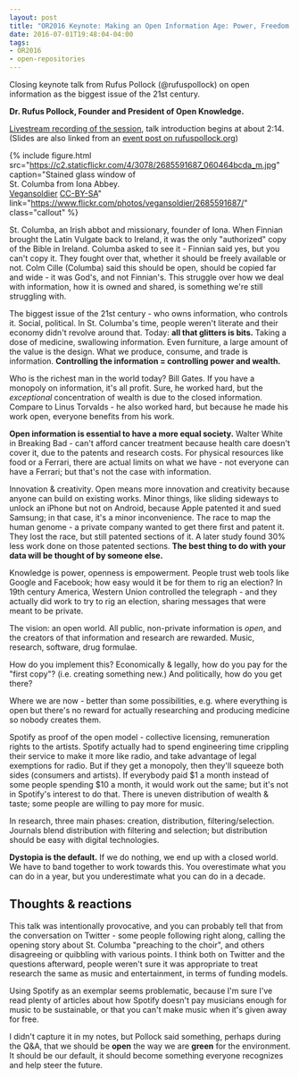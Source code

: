 ```yaml
---
layout: post
title: "OR2016 Keynote: Making an Open Information Age: Power, Freedom and Inequality in an Age of Bits"
date: 2016-07-01T19:48:04-04:00
tags:
- OR2016
- open-repositories
---
```



Closing keynote talk from Rufus Pollock (@rufuspollock) on open information as the biggest issue of the 21st century.

**Dr. Rufus Pollock, Founder and President of Open Knowledge.**

[Livestream recording of the session](http://mediasite.charteredaccountants.ie/mediasite/Viewer/?peid=2e31d10b55424ce88be7818140d59d031d&authTicket=c47dae266b3842b0a92dc1349ad94497), talk introduction begins at about 2:14. (Slides are also linked from an [event post on rufuspollock.org](http://rufuspollock.org/2016/06/09/in-dublin-to-talk-at-open-repositories-2016-and-more/))

{% include figure.html src="https://c2.staticflickr.com/4/3078/2685591687_060464bcda_m.jpg" caption="Stained glass window of <br/>St. Columba from Iona Abbey. <br/> [Vegansoldier](https://www.flickr.com/photos/vegansoldier/) [CC-BY-SA](https://creativecommons.org/licenses/by-sa/2.0/)" link="https://www.flickr.com/photos/vegansoldier/2685591687/" class="callout" %}

St. Columba, an Irish abbot and missionary, founder of Iona.  When Finnian brought the Latin Vulgate back to Ireland, it was the only "authorized" copy of the Bible in Ireland.  Columba asked to see it - Finnian said yes, but you can't copy it.  They fought over that, whether it should be freely available or not.  Colm Cille (Columba) said this should be open, should be copied far and wide - it was God's, and not Finnian's.  This struggle over how we deal with information, how it is owned and shared, is something we're still struggling with.

The biggest issue of the 21st century - who owns information, who controls it.  Social, political.  In St. Columba's time, people weren't literate and their economy didn't revolve around that.  Today: **all that glitters is bits.**  Taking a dose of medicine, swallowing information.  Even furniture, a large amount of the value is the design.  What we produce, consume, and trade is information.  **Controlling the information = controlling power and wealth.**

Who is the richest man in the world today?  Bill Gates.  If you have a monopoly on information, it's all profit.  Sure, he worked hard, but the *exceptional* concentration of wealth is due to the closed information.  Compare to Linus Torvalds - he also worked hard, but because he made his work open, everyone benefits from his work.

**Open information is essential to have a more equal society.**  Walter White in Breaking Bad - can't afford cancer treatment because health care doesn't cover it, due to the patents and research costs.  For physical resources like food or a Ferrari, there are actual limits on what we have - not everyone can have a Ferrari; but that's not the case with information.

Innovation & creativity.  Open means more innovation and creativity because anyone can build on existing works.  Minor things, like sliding sideways to unlock an iPhone but not on Android, because Apple patented it and sued Samsung; in that case, it's a minor inconvenience.  The race to map the human genome - a private company wanted to get there first and patent it.  They lost the race, but still patented sections of it.  A later study found 30% less work done on those patented sections.  **The best thing to do with your data will be thought of by someone else.**

Knowledge is power, openness is empowerment.  People trust web tools like Google and Facebook; how easy would it be for them to rig an election?  In 19th century America, Western Union controlled the telegraph - and they actually did work to try to rig an election, sharing messages that were meant to be private.

The vision:  an open world.  All public, non-private information is *open*, and the creators of that information and research are rewarded.  Music, research, software, drug formulae.

How do you implement this?  Economically & legally, how do you pay for the "first copy"? (i.e. creating something new.)  And politically, how do you get there?

Where we are now - better than some possibilities, e.g. where everything is open but there's no reward for actually researching and producing medicine so nobody creates them.

Spotify as proof of the open model - collective licensing, remuneration rights to the artists.  Spotify actually had to spend engineering time crippling their service to make it more like radio, and take advantage of legal exemptions for radio.  But if they get a monopoly, then they'll squeeze both sides (consumers and artists).  If everybody paid $1 a month instead of some people spending $10 a month, it would work out the same; but it's not in Spotify's interest to do that.  There is uneven distribution of wealth & taste; some people are willing to pay more for music.

In research, three main phases: creation, distribution, filtering/selection.  Journals blend distribution with filtering and selection; but distribution should be easy with digital technologies.

**Dystopia is the default.**  If we do nothing, we end up with a closed world.  We have to band together to work towards this.  You overestimate what you can do in a year, but you underestimate what you can do in a decade.

## Thoughts & reactions

This talk was intentionally provocative, and you can probably tell that from the conversation on Twitter - some people following right along, calling the opening story about St. Columba "preaching to the choir", and others disagreeing or quibbling with various points.  I think both on Twitter and the questions afterward, people weren't sure it was appropriate to treat research the same as music and entertainment, in terms of funding models.

Using Spotify as an exemplar seems problematic, because I'm sure I've read plenty of articles about how Spotify doesn't pay musicians enough for music to be sustainable, or that you can't make music when it's given away for free.

I didn't capture it in my notes, but Pollock said something, perhaps during the Q&A, that we should be **open** the way we are **green** for the environment.  It should be our default, it should become something everyone recognizes and help steer the future.

